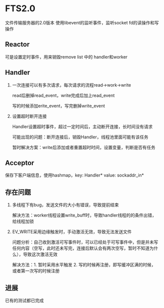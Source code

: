 # FTS2.0
文件传输服务器的2.0版本
使用libevent的监听事件，监听socket fd的读操作和写操作

## Reactor
可是设置定时事件，用来销毁remove list 中的 handler和worker

## Handler
1. 一次连接可以有多次请求，每次请求的流程read->work->write

    read后删掉read_event，write完成后加上read_event

    写的时候添加erite_event，写完删掉write_event

2. 设置超时断开连接

    Handler设置超时事件，超过一定时间后，主动断开连接，长时间没有请求

    可能出现的问题：断开连接后，销毁Handler，线程池里面可能有该任务
    
    暂时解决方案：write后添加或者重置超时时间，设置变量，判断是否有任务

## Acceptor
保存下客户端信息，使用hashmap，key: Handler* value: sockaddr_in*

## 存在问题
1. 多线程下有bug，发送文件的大小有错误，导致提前结束

    解决方法：worker线程设置write_buff时，导致handler线程的的条件出错，给线程加锁

2. EV_WRITE采用边缘触发时，手动激活无效，导致无法发送文件

    问题分析：自己收到激活可写事件时，可以已经处于可写事件中，但是并未写任何内容（空写，此时还未写完，连接后默认会有两次空写，暂时不知道为什么），导致这次激活无效

    解决方法：1. 暂时采用水平触发 2. 写的时候再注册，即写缓冲区满的时候，或者第一次写的时候注册

## 进展
已有的测试都已完成